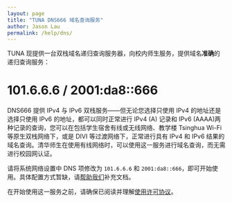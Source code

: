 ```yaml
---
layout: page
title: "TUNA DNS666 域名查询服务"
author: Jason Lau
permalink: /help/dns/
---
```


TUNA 现提供一台双栈域名递归查询服务器，向校内师生服务，提供域名**准确**的递归查询服务：

# 101.6.6.6 / 2001:da8::666

DNS666 提供 IPv4 与 IPv6 双栈服务——但无论您选择只使用 IPv4 的地址还是选择只使用 IPv6 的地址，都可以同时正常进行 IPv4 (A) 记录和 IPv6 (AAAA)两种记录的查询，您可以在包括学生宿舍有线或无线网络、教学楼 Tsinghua Wi-Fi 等原生双栈网络下，或是 DIVI 等过渡网络下，正常进行具有 IPv4 和 IPv6 结果的域名查询。清华师生在使用有线网络时，可以使用这一服务进行域名查询，而无需进行校园网认证。

请将系统网络设置中 DNS 项修改为 `101.6.6.6` 和 `2001:da8::666`，即可开始使用。具体配置方式暂缺，请[帮助我们](https://github.com/tuna/tuna.moe)补充文档。

在开始使用这一服务之前，请确保已阅读并理解[使用许可协议](/help/dns-license/)。
